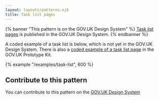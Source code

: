```yaml
---
layout: layouts/patterns.njk
title: Task list pages
---
```


{% banner "This pattern is on the GOV.UK Design System" %}
[Task list pages](https://design-system.service.gov.uk/patterns/task-list-pages/) is published in the GOV.UK Design System.
{% endbanner %}

A coded example of a task list is below, which is not yet in the GOV.UK Design System. There is also a [coded example of a task list page](https://govuk-prototype-kit.herokuapp.com/docs/templates/task-list) in the GOV.UK Prototype Kit.

{% example "/examples/task-list", 600 %}
## Contribute to this pattern

You can contribute to this pattern on the [GOV.UK Design System](https://design-system.service.gov.uk/patterns/task-list-pages/#help-improve-this-page)